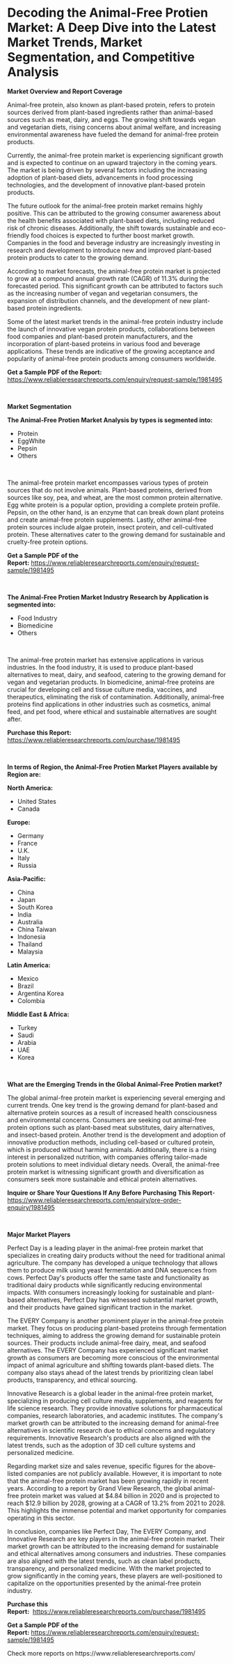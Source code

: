 <p><h1>Decoding the Animal-Free Protien Market: A Deep Dive into the Latest Market Trends, Market Segmentation, and Competitive Analysis</h1></p><p><strong>Market Overview and Report Coverage</strong></p>
<p><p>Animal-free protein, also known as plant-based protein, refers to protein sources derived from plant-based ingredients rather than animal-based sources such as meat, dairy, and eggs. The growing shift towards vegan and vegetarian diets, rising concerns about animal welfare, and increasing environmental awareness have fueled the demand for animal-free protein products.</p><p>Currently, the animal-free protein market is experiencing significant growth and is expected to continue on an upward trajectory in the coming years. The market is being driven by several factors including the increasing adoption of plant-based diets, advancements in food processing technologies, and the development of innovative plant-based protein products.</p><p>The future outlook for the animal-free protein market remains highly positive. This can be attributed to the growing consumer awareness about the health benefits associated with plant-based diets, including reduced risk of chronic diseases. Additionally, the shift towards sustainable and eco-friendly food choices is expected to further boost market growth. Companies in the food and beverage industry are increasingly investing in research and development to introduce new and improved plant-based protein products to cater to the growing demand.</p><p>According to market forecasts, the animal-free protein market is projected to grow at a compound annual growth rate (CAGR) of 11.3% during the forecasted period. This significant growth can be attributed to factors such as the increasing number of vegan and vegetarian consumers, the expansion of distribution channels, and the development of new plant-based protein ingredients. </p><p>Some of the latest market trends in the animal-free protein industry include the launch of innovative vegan protein products, collaborations between food companies and plant-based protein manufacturers, and the incorporation of plant-based proteins in various food and beverage applications. These trends are indicative of the growing acceptance and popularity of animal-free protein products among consumers worldwide.</p></p>
<p><strong>Get a Sample PDF of the Report:</strong> <a href="https://www.reliableresearchreports.com/enquiry/request-sample/1981495">https://www.reliableresearchreports.com/enquiry/request-sample/1981495</a></p>
<p>&nbsp;</p>
<p><strong>Market Segmentation</strong></p>
<p><strong>The Animal-Free Protien Market Analysis by types is segmented into:</strong></p>
<p><ul><li>Protein</li><li>EggWhite</li><li>Pepsin</li><li>Others</li></ul></p>
<p>&nbsp;</p>
<p><p>The animal-free protein market encompasses various types of protein sources that do not involve animals. Plant-based proteins, derived from sources like soy, pea, and wheat, are the most common protein alternative. Egg white protein is a popular option, providing a complete protein profile. Pepsin, on the other hand, is an enzyme that can break down plant proteins and create animal-free protein supplements. Lastly, other animal-free protein sources include algae protein, insect protein, and cell-cultivated protein. These alternatives cater to the growing demand for sustainable and cruelty-free protein options.</p></p>
<p><strong>Get a Sample PDF of the Report:</strong>&nbsp;<a href="https://www.reliableresearchreports.com/enquiry/request-sample/1981495">https://www.reliableresearchreports.com/enquiry/request-sample/1981495</a></p>
<p>&nbsp;</p>
<p><strong>The Animal-Free Protien Market Industry Research by Application is segmented into:</strong></p>
<p><ul><li>Food Industry</li><li>Biomedicine</li><li>Others</li></ul></p>
<p>&nbsp;</p>
<p><p>The animal-free protein market has extensive applications in various industries. In the food industry, it is used to produce plant-based alternatives to meat, dairy, and seafood, catering to the growing demand for vegan and vegetarian products. In biomedicine, animal-free proteins are crucial for developing cell and tissue culture media, vaccines, and therapeutics, eliminating the risk of contamination. Additionally, animal-free proteins find applications in other industries such as cosmetics, animal feed, and pet food, where ethical and sustainable alternatives are sought after.</p></p>
<p><strong>Purchase this Report:</strong>&nbsp; <a href="https://www.reliableresearchreports.com/purchase/1981495">https://www.reliableresearchreports.com/purchase/1981495</a></p>
<p>&nbsp;</p>
<p><strong>In terms of Region, the Animal-Free Protien Market Players available by Region are:</strong></p>
<p>
    <p> <strong> North America: </strong>
        <ul>
            <li>United States</li>
            <li>Canada</li>
        </ul>
        </p> 
    <p> <strong> Europe: </strong>
        <ul>
            <li>Germany</li>
            <li>France</li>
            <li>U.K.</li>
            <li>Italy</li>
            <li>Russia</li>
        </ul>
        </p> 
    <p> <strong> Asia-Pacific: </strong>
        <ul>
            <li>China</li>
            <li>Japan</li>
            <li>South Korea</li>
            <li>India</li>
            <li>Australia</li>
            <li>China Taiwan</li>
            <li>Indonesia</li>
            <li>Thailand</li>
            <li>Malaysia</li>
        </ul>
        </p> 
    <p> <strong> Latin America: </strong>
        <ul>
            <li>Mexico</li>
            <li>Brazil</li>
            <li>Argentina Korea</li>
            <li>Colombia</li>
        </ul>
        </p> 
    <p> <strong> Middle East & Africa: </strong>
        <ul>
            <li>Turkey</li>
            <li>Saudi</li>
            <li>Arabia</li>
            <li>UAE</li>
            <li>Korea</li>
        </ul>
    </p>
    </p>
<p>&nbsp;</p>
<p><strong>What are the Emerging Trends in the Global Animal-Free Protien market?</strong></p>
<p><p>The global animal-free protein market is experiencing several emerging and current trends. One key trend is the growing demand for plant-based and alternative protein sources as a result of increased health consciousness and environmental concerns. Consumers are seeking out animal-free protein options such as plant-based meat substitutes, dairy alternatives, and insect-based protein. Another trend is the development and adoption of innovative production methods, including cell-based or cultured protein, which is produced without harming animals. Additionally, there is a rising interest in personalized nutrition, with companies offering tailor-made protein solutions to meet individual dietary needs. Overall, the animal-free protein market is witnessing significant growth and diversification as consumers seek more sustainable and ethical protein alternatives.</p></p>
<p><strong>Inquire or Share Your Questions If Any Before Purchasing This Report</strong>- <a href="https://www.reliableresearchreports.com/enquiry/pre-order-enquiry/1981495">https://www.reliableresearchreports.com/enquiry/pre-order-enquiry/1981495</a></p>
<p>&nbsp;</p>
<p><strong>Major Market Players</strong></p>
<p><p>Perfect Day is a leading player in the animal-free protein market that specializes in creating dairy products without the need for traditional animal agriculture. The company has developed a unique technology that allows them to produce milk using yeast fermentation and DNA sequences from cows. Perfect Day's products offer the same taste and functionality as traditional dairy products while significantly reducing environmental impacts. With consumers increasingly looking for sustainable and plant-based alternatives, Perfect Day has witnessed substantial market growth, and their products have gained significant traction in the market.</p><p>The EVERY Company is another prominent player in the animal-free protein market. They focus on producing plant-based proteins through fermentation techniques, aiming to address the growing demand for sustainable protein sources. Their products include animal-free dairy, meat, and seafood alternatives. The EVERY Company has experienced significant market growth as consumers are becoming more conscious of the environmental impact of animal agriculture and shifting towards plant-based diets. The company also stays ahead of the latest trends by prioritizing clean label products, transparency, and ethical sourcing.</p><p>Innovative Research is a global leader in the animal-free protein market, specializing in producing cell culture media, supplements, and reagents for life science research. They provide innovative solutions for pharmaceutical companies, research laboratories, and academic institutes. The company's market growth can be attributed to the increasing demand for animal-free alternatives in scientific research due to ethical concerns and regulatory requirements. Innovative Research's products are also aligned with the latest trends, such as the adoption of 3D cell culture systems and personalized medicine.</p><p>Regarding market size and sales revenue, specific figures for the above-listed companies are not publicly available. However, it is important to note that the animal-free protein market has been growing rapidly in recent years. According to a report by Grand View Research, the global animal-free protein market was valued at $4.84 billion in 2020 and is projected to reach $12.9 billion by 2028, growing at a CAGR of 13.2% from 2021 to 2028. This highlights the immense potential and market opportunity for companies operating in this sector.</p><p>In conclusion, companies like Perfect Day, The EVERY Company, and Innovative Research are key players in the animal-free protein market. Their market growth can be attributed to the increasing demand for sustainable and ethical alternatives among consumers and industries. These companies are also aligned with the latest trends, such as clean label products, transparency, and personalized medicine. With the market projected to grow significantly in the coming years, these players are well-positioned to capitalize on the opportunities presented by the animal-free protein industry.</p></p>
<p><strong>Purchase this Report:</strong>&nbsp;&nbsp;<a href="https://www.reliableresearchreports.com/purchase/1981495">https://www.reliableresearchreports.com/purchase/1981495</a></p>
<p></p>
<p><strong>Get a Sample PDF of the Report:</strong>&nbsp;<a href="https://www.reliableresearchreports.com/enquiry/request-sample/1981495">https://www.reliableresearchreports.com/enquiry/request-sample/1981495</a></p>
<p>Check more reports on https://www.reliableresearchreports.com/</p>
